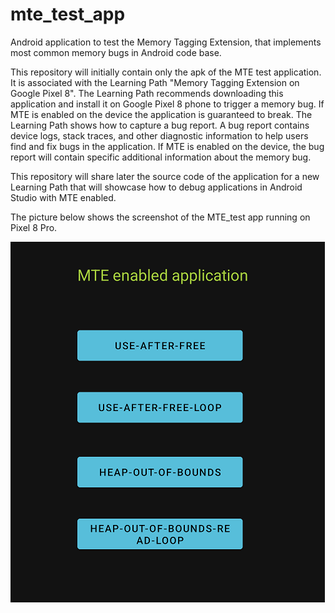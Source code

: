 # mte_test_app
Android application to test the Memory Tagging Extension, that implements most common memory bugs in Android code base.

This repository will initially contain only the apk of the MTE test application. It is associated with the Learning Path "Memory Tagging Extension on Google Pixel 8". The Learning Path recommends downloading this application and install it on Google Pixel 8 phone to trigger a memory bug. If MTE is enabled on the device the application is guaranteed to break. The Learning Path shows how to capture a bug report. A bug report contains device logs, stack traces, and other diagnostic information to help users find and fix bugs in the application. If MTE is enabled on the device, the bug report will contain specific additional information about the memory bug. 

This repository will share later the source code of the application for a new Learning Path that will showcase how to debug applications in Android Studio with MTE enabled.

The picture below shows the screenshot of the MTE_test app running on Pixel 8 Pro.

![Screenshot](images/MTE_test_app.png "Screenshot")